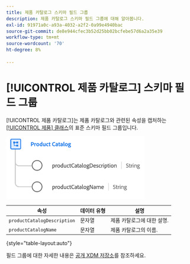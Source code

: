 ```yaml
---
title: 제품 카탈로그 스키마 필드 그룹
description: 제품 카탈로그 스키마 필드 그룹에 대해 알아봅니다.
exl-id: 91971a0c-a93a-4032-a2f2-0a99e4940bac
source-git-commit: de8e944cfec3b52d25bb02bcfebe57d6a2a35e39
workflow-type: tm+mt
source-wordcount: '70'
ht-degree: 8%

---
```


# [!UICONTROL 제품 카탈로그] 스키마 필드 그룹

[!UICONTROL 제품 카탈로그]는 제품 카탈로그와 관련된 속성을 캡처하는 [[!UICONTROL 제품] 클래스](../../classes/product.md)의 표준 스키마 필드 그룹입니다.

![](../../images/field-groups/product/product-catalog.png)

| 속성 | 데이터 유형 | 설명 |
| --- | --- | --- |
| `productCatalogDescription` | 문자열 | 제품 카탈로그에 대한 설명. |
| `productCatalogName` | 문자열 | 제품 카탈로그의 이름. |

{style="table-layout:auto"}

필드 그룹에 대한 자세한 내용은 [공개 XDM 저장소](https://github.com/adobe/xdm/blob/master/docs/reference/fieldgroups/product/product-catalog.schema.json)를 참조하세요.
